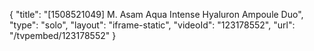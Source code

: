 {
    "title": "[1508521049] M. Asam Aqua Intense Hyaluron Ampoule Duo",
    "type": "solo",
    "layout": "iframe-static",
    "videoId": "123178552",
    "url": "\/tvpembed\/123178552"
}